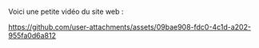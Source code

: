 Voici une petite vidéo du site web : 

https://github.com/user-attachments/assets/09bae908-fdc0-4c1d-a202-955fa0d6a812
